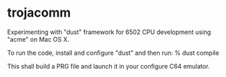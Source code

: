 # trojacomm
Experimenting with "dust" framework for 6502 CPU development using "acme" on Mac OS X.

To run the code, install and configure "dust" and then run:
% dust compile

This shall build a PRG file and launch it in your configure C64 emulator.

